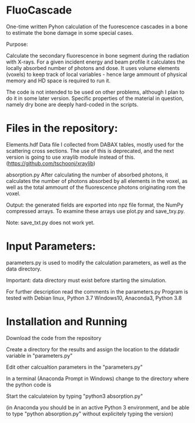 # FluoCascade
One-time written Pyhon calculation of the fuorescence cascades in a bone to estimate the bone damage in some special cases.

Purpose:

Calculate the secondary fluorescence in bone segment during the radiation with X-rays. For a given incident energy and beam profile it calculates the locally absorbed number of photons and dose. It uses volume elements (voxels) to keep track of local variables - hence large ammount of physical memory and HD space is required to run it.

The code is not intended to be used on other problems, although I plan to do it in some later version. Specific properties of the material in question, namely dry bone are deeply hard-coded in the scripts. 

# Files in the repository:

Elements.hdf
Data file I collected from DABAX tables, mostly used for the scattering cross sections. The use of this is deprecated, and the next version is going to use xraylib module instead of this. (https://github.com/tschoonj/xraylib)

absorption.py
After calculating the number of absorbed photons, it calculates the number of photons absorbed by all elements in the voxel, as well as the total ammount of the fluorescence photons originating rom the voxel. 

Output:
the generated fields are exported into npz file format, the NumPy compressed arrays. To examine these arrays use plot.py and save_txy.py.

Note: save_txt.py does not work yet.

# Input Parameters: 
parameters.py is used to modify the calculation parameters, as well as the data directory. 

Important: data directory must exist before starting the simulation.

For further description read the comments in the parameters.py
Program is tested with 
Debian linux, Python 3.7
Windows10, Anaconda3, Python 3.8

# Installation and Running

Download the code from the repository

Create a directory for the results and assign the location to the ddatadir variable in "parameters.py"

Edit other calcualtion parameters in the "parameters.py"

In a terminal (Anaconda Prompt in Windows) change to the directory where the python code is

Start the calculateion by typing "python3 absorption.py"

(in Anaconda you should be in an active Python 3 environment, and be able to type "python absorption.py" without explicitely typing the version)

